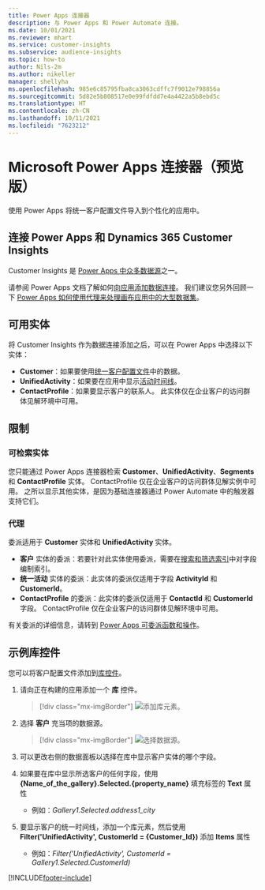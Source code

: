 ```yaml
---
title: Power Apps 连接器
description: 与 Power Apps 和 Power Automate 连接。
ms.date: 10/01/2021
ms.reviewer: mhart
ms.service: customer-insights
ms.subservice: audience-insights
ms.topic: how-to
author: Nils-2m
ms.author: nikeller
manager: shellyha
ms.openlocfilehash: 985e6c85795fba8ca3063cdffc7f9012e798856a
ms.sourcegitcommit: 5d82e5b808517e0e99fdfdd7e4a4422a5b8ebd5c
ms.translationtype: HT
ms.contentlocale: zh-CN
ms.lasthandoff: 10/11/2021
ms.locfileid: "7623212"
---
```

# <a name="microsoft-power-apps-connector-preview"></a>Microsoft Power Apps 连接器（预览版）

使用 Power Apps 将统一客户配置文件导入到个性化的应用中。

## <a name="connect-power-apps-and-dynamics-365-customer-insights"></a>连接 Power Apps 和 Dynamics 365 Customer Insights

Customer Insights 是 [Power Apps 中众多数据源](/powerapps/maker/canvas-apps/working-with-data-sources)之一。

请参阅 Power Apps 文档了解如何[向应用添加数据连接](/powerapps/maker/canvas-apps/add-data-connection)。 我们建议您另外回顾一下 [Power Apps 如何使用代理来处理画布应用中的大型数据集](/powerapps/maker/canvas-apps/delegation-overview)。

## <a name="available-entities"></a>可用实体

将 Customer Insights 作为数据连接添加之后，可以在 Power Apps 中选择以下实体：

- **Customer**：如果要使用[统一客户配置文件](customer-profiles.md)中的数据。
- **UnifiedActivity**：如果要在应用中显示[活动时间线](activities.md)。
- **ContactProfile**：如果要显示客户的联系人。 此实体仅在企业客户的访问群体见解环境中可用。

## <a name="limitations"></a>限制

### <a name="retrievable-entities"></a>可检索实体

您只能通过 Power Apps 连接器检索 **Customer**、**UnifiedActivity**、**Segments** 和 **ContactProfile** 实体。 ContactProfile 仅在企业客户的访问群体见解实例中可用。 之所以显示其他实体，是因为基础连接器通过 Power Automate 中的触发器支持它们。

### <a name="delegation"></a>代理

委派适用于 **Customer** 实体和 **UnifiedActivity** 实体。 

- **客户** 实体的委派：若要针对此实体使用委派，需要在[搜索和筛选索引](search-filter-index.md)中对字段编制索引。  
- **统一活动** 实体的委派：此实体的委派仅适用于字段 **ActivityId** 和 **CustomerId**。  
- **ContactProfile** 的委派：此实体的委派仅适用于 **ContactId** 和 **CustomerId** 字段。 ContactProfile 仅在企业客户的访问群体见解环境中可用。

有关委派的详细信息，请转到 [Power Apps 可委派函数和操作](/powerapps/maker/canvas-apps/delegation-overview)。 

## <a name="example-gallery-control"></a>示例库控件

您可以将客户配置文件添加到[库控件](/powerapps/maker/canvas-apps/add-gallery)。

1. 请向正在构建的应用添加一个 **库** 控件。

    > [!div class="mx-imgBorder"]
    > ![添加库元素。](media/connector-powerapps9.png "添加库元素。")

2. 选择 **客户** 充当项的数据源。

    > [!div class="mx-imgBorder"]
    > ![选择数据源。](media/choose-datasource-powerapps.png "选择数据源。")

3. 可以更改右侧的数据面板以选择在库中显示客户实体的哪个字段。

4. 如果要在库中显示所选客户的任何字段，使用 **{Name_of_the_gallery}.Selected.{property_name}** 填充标签的 **Text** 属性  
    - 例如：_Gallery1.Selected.address1_city_

5. 要显示客户的统一时间线，添加一个库元素，然后使用 **Filter('UnifiedActivity', CustomerId = {Customer_Id})** 添加 **Items** 属性  
    - 例如：_Filter('UnifiedActivity', CustomerId = Gallery1.Selected.CustomerId)_


[!INCLUDE[footer-include](../includes/footer-banner.md)]
